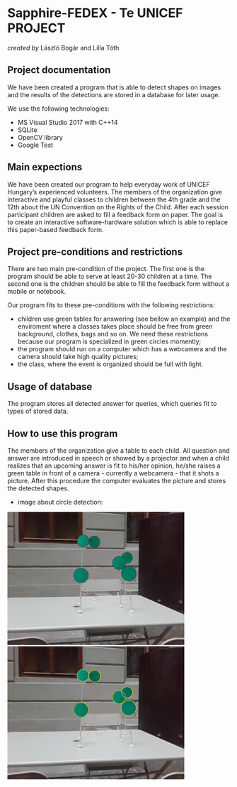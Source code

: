 # Sapphire-FEDEX - Te UNICEF PROJECT

_created by_ László Bogár and Lilla Tóth

## Project documentation

We have been created a program that is able to detect shapes on images and the results of the detections are stored in a database for later usage.<br/>

We use the following technologies:
* MS Visual Studio 2017 with C++14
* SQLite 
* OpenCV library
* Google Test<br/>

## Main expections

We have been created our program to help everyday work of UNICEF Hungary’s experienced volunteers. The members of the organization give interactive and playful classes to children between the 4th grade and the 12th about the UN Convention on the Rights of the Child. After each session participant children are asked to fill a feedback form on paper. The goal is to create an interactive software-hardware solution which is able to replace this paper-based feedback form.<br/>

## Project pre-conditions and restrictions

There are two main pre-condition of the project. The first one is the program should be able to serve at least 20-30 children at a time. The second one is the children should be able to fill the feedback form without a mobile or notebook.<br/>

Our program fits to these pre-conditions with the following restrictions:

- children use green tables for answering (see bellow an example) and the enviroment where a classes takes place should be free from green background, clothes, bags and so on. We need these restrictions because our program is specialized in green circles momently;
- the program should run on a computer which has a webcamera and the camera should take high quality pictures;
- the class, where the event is organized should be full with light.<br/>

## Usage of database

The program stores all detected answer for queries, which queries fit to types of stored data.<br/>

## How to use this program

The members of the organization give a table to each child. All question and answer are introduced in speech or showed by a projector and when a child realizes that an upcoming answer is fit to his/her opinion, he/she raises a green table in front of a camera - currently a webcamera - that it shots a picture. After this procedure the computer evaluates the picture and stores the detected shapes.<br/>

 - image about circle detection:
 
<img src="img/img01.jpg" alt="three_circles" width="400" height="300">

<img src="img/result.jpg" alt="result_image" width="400" height="300">